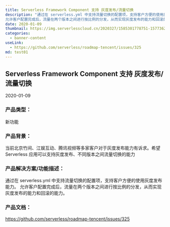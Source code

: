 ```yaml
---
title: Serverless Framework Component 支持 灰度发布/流量切换
description: "通过在 serverless.yml 中支持流量切换的配置项，支持客户方便的使用灰度发布能力。
允许客户配置完成后，流量在两个版本之间进行按比例的分发，从而实现灰度发布的能力和回滚的能力。"
date: 2020-01-09
thumbnail: https://img.serverlesscloud.cn/2020327/1585301778751-1577362754931-egg.png  
categories:
  - banner-content
useLink: 
  - https://github.com/serverless/roadmap-tencent/issues/325 
md: test01
---
```

## **Serverless Framework Component 支持 灰度发布/流量切换**

2020-01-09

### **产品类型**：
新功能

### **产品背景**：
当前北京竹间、江娱互动、腾讯视频等多家客户对于灰度发布能力有诉求。希望 Serverless 应用可以支持灰度发布、不同版本之间流量切换的能力

### **产品解决方案/功能描述**：
通过在 serverless.yml 中支持流量切换的配置项，支持客户方便的使用灰度发布能力。
允许客户配置完成后，流量在两个版本之间进行按比例的分发，从而实现灰度发布的能力和回滚的能力。

### **产品文档**：
https://github.com/serverless/roadmap-tencent/issues/325


